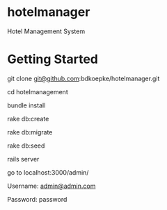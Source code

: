 hotelmanager
============

Hotel Management System

Getting Started
============
git clone git@github.com:bdkoepke/hotelmanager.git

cd hotelmanagement

bundle install

rake db:create

rake db:migrate

rake db:seed

rails server

go to localhost:3000/admin/

Username: admin@admin.com

Password: password


